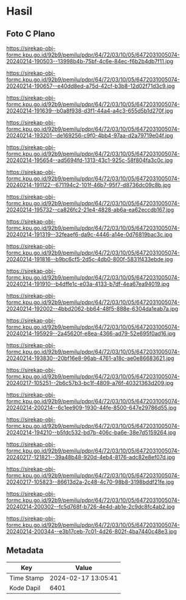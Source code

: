 # Hasil

## Foto C Plano

https://sirekap-obj-formc.kpu.go.id/92b9/pemilu/pdpr/64/72/03/10/05/6472031005074-20240214-190503--13998b4b-75bf-4c6e-84ec-f6b2b4db7f11.jpg

https://sirekap-obj-formc.kpu.go.id/92b9/pemilu/pdpr/64/72/03/10/05/6472031005074-20240214-190657--e40dd8ed-a75d-42cf-b3b8-12d02f71d3c9.jpg

https://sirekap-obj-formc.kpu.go.id/92b9/pemilu/pdpr/64/72/03/10/05/6472031005074-20240214-191639--b0a8f938-d3f1-44a4-a4c3-655d5b1d270f.jpg

https://sirekap-obj-formc.kpu.go.id/92b9/pemilu/pdpr/64/72/03/10/05/6472031005074-20240214-193201--de169256-c9f0-4bb4-97aa-d2a79719e04f.jpg

https://sirekap-obj-formc.kpu.go.id/92b9/pemilu/pdpr/64/72/03/10/05/6472031005074-20240214-195654--ad5694fd-1313-43c1-925c-58f804fa3c0c.jpg

https://sirekap-obj-formc.kpu.go.id/92b9/pemilu/pdpr/64/72/03/10/05/6472031005074-20240214-191122--671194c2-101f-46b7-95f7-d8736dc09c8b.jpg

https://sirekap-obj-formc.kpu.go.id/92b9/pemilu/pdpr/64/72/03/10/05/6472031005074-20240214-195732--ca826fc2-21e4-4828-ab6a-ea62eccdb167.jpg

https://sirekap-obj-formc.kpu.go.id/92b9/pemilu/pdpr/64/72/03/10/05/6472031005074-20240214-191319--32feaef6-da9c-4446-a14e-0d76819bac3c.jpg

https://sirekap-obj-formc.kpu.go.id/92b9/pemilu/pdpr/64/72/03/10/05/6472031005074-20240214-191816--b9bc6cf5-2d5c-4db0-800f-5831f433ebde.jpg

https://sirekap-obj-formc.kpu.go.id/92b9/pemilu/pdpr/64/72/03/10/05/6472031005074-20240214-191910--b4dffe1c-e03a-4133-b7df-4ea67ea94019.jpg

https://sirekap-obj-formc.kpu.go.id/92b9/pemilu/pdpr/64/72/03/10/05/6472031005074-20240214-192002--4bbd2062-bb64-48f5-888e-6304da1eab7a.jpg

https://sirekap-obj-formc.kpu.go.id/92b9/pemilu/pdpr/64/72/03/10/05/6472031005074-20240214-195929--2a45620f-e8ea-4366-ad79-52e695f0ad16.jpg

https://sirekap-obj-formc.kpu.go.id/92b9/pemilu/pdpr/64/72/03/10/05/6472031005074-20240214-193830--20bf16e8-96ab-4761-a18c-ae0e86683621.jpg

https://sirekap-obj-formc.kpu.go.id/92b9/pemilu/pdpr/64/72/03/10/05/6472031005074-20240217-105251--2b6c57b3-bc1f-4809-a76f-40321363d209.jpg

https://sirekap-obj-formc.kpu.go.id/92b9/pemilu/pdpr/64/72/03/10/05/6472031005074-20240214-200214--6c1ee909-1930-44fe-8500-647e29786d55.jpg

https://sirekap-obj-formc.kpu.go.id/92b9/pemilu/pdpr/64/72/03/10/05/6472031005074-20240214-194210--b5fdc532-bd7b-406c-ba6e-38e7d5159264.jpg

https://sirekap-obj-formc.kpu.go.id/92b9/pemilu/pdpr/64/72/03/10/05/6472031005074-20240217-121821--39a48b48-920d-4eb4-8176-adc82e8ef07d.jpg

https://sirekap-obj-formc.kpu.go.id/92b9/pemilu/pdpr/64/72/03/10/05/6472031005074-20240217-105823--86613d2a-2c48-4c70-98b8-3198bddf21fe.jpg

https://sirekap-obj-formc.kpu.go.id/92b9/pemilu/pdpr/64/72/03/10/05/6472031005074-20240214-200302--fc5d768f-b726-4e4d-ab1e-2c9dc8fc4ab2.jpg

https://sirekap-obj-formc.kpu.go.id/92b9/pemilu/pdpr/64/72/03/10/05/6472031005074-20240214-200344--e3b17ceb-7c01-4d26-802f-4ba7440c48e3.jpg


## Metadata

| Key        | Value               |
| ---------- | ------------------- |
| Time Stamp | 2024-02-17 13:05:41 |
| Kode Dapil | 6401                |



